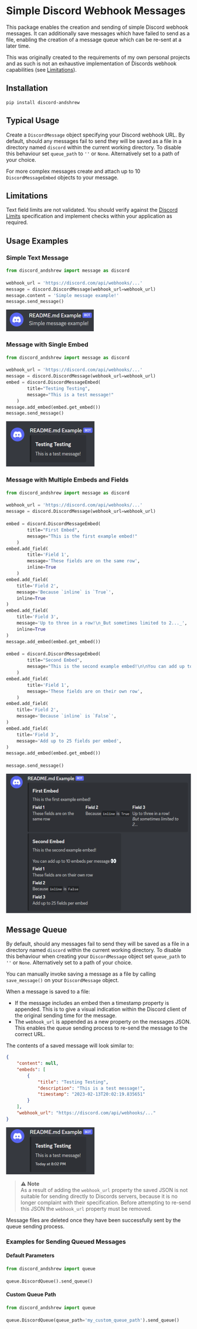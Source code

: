 # Simple Discord Webhook Messages

This package enables the creation and sending of simple Discord webhook messages. It can additionally save messages which have failed to send as a file, enabling the creation of a message queue which can be re-sent at a later time.

This was originally created to the requirements of my own personal projects and as such is not an exhaustive implementation of Discords webhook capabilities (see [Limitations](#limitations)).

## Installation
```
pip install discord-andshrew
```
## Typical Usage

Create a `DiscordMessage` object specifying your Discord webhook URL. By default, should any messages fail to send they will be saved as a file in a directory named `discord` within the current working directory. To disable this behaviour set `queue_path` to `''` or `None`. Alternatively set to a path of your choice.

For more complex messages create and attach up to 10 `DiscordMessageEmbed` objects to your message.

## Limitations

Text field limits are not validated. You should verify against the [Discord Limits](https://discord.com/developers/docs/resources/channel#embed-object-embed-limits) specification and implement checks within your application as required.

## Usage Examples

### Simple Text Message

```python
from discord_andshrew import message as discord

webhook_url = 'https://discord.com/api/webhooks/...'
message = discord.DiscordMessage(webhook_url=webhook_url)
message.content = 'Simple message example!'
message.send_message()
```
![Simple Plain Text Message](https://raw.githubusercontent.com/andshrew/Discord-Message-Python/v0.1.0/docs/images/example_simple_message.png)

### Message with Single Embed

```python
from discord_andshrew import message as discord

webhook_url = 'https://discord.com/api/webhooks/...'
message = discord.DiscordMessage(webhook_url=webhook_url)
embed = discord.DiscordMessageEmbed(
        title="Testing Testing",
        message="This is a test message!"
    )
message.add_embed(embed.get_embed())
message.send_message()
```
![Message with Single Embed Example](https://raw.githubusercontent.com/andshrew/Discord-Message-Python/v0.1.0/docs/images/example_single_embed.png)

### Message with Multiple Embeds and Fields

```python
from discord_andshrew import message as discord

webhook_url = 'https://discord.com/api/webhooks/...'
message = discord.DiscordMessage(webhook_url=webhook_url)

embed = discord.DiscordMessageEmbed(
        title="First Embed",
        message="This is the first example embed!"
    )
embed.add_field(
        title='Field 1',
        message='These fields are on the same row',
        inline=True
    )
embed.add_field(
    title='Field 2',
    message='Because `inline` is `True`',
    inline=True
)
embed.add_field(
    title='Field 3',
    message='Up to three in a row!\n_But sometimes limited to 2..._',
    inline=True
)
message.add_embed(embed.get_embed())

embed = discord.DiscordMessageEmbed(
        title="Second Embed",
        message="This is the second example embed!\n\nYou can add up to 10 embeds per message :eyes:"
    )
embed.add_field(
        title='Field 1',
        message='These fields are on their own row',
    )
embed.add_field(
    title='Field 2',
    message='Because `inline` is `False`',
)
embed.add_field(
    title='Field 3',
    message='Add up to 25 fields per embed',
)
message.add_embed(embed.get_embed())

message.send_message()
```
![Message with Multiple Embeds and Fields](https://raw.githubusercontent.com/andshrew/Discord-Message-Python/v0.1.0/docs/images/example_multiple_embeds.png)

## Message Queue

By default, should any messages fail to send they will be saved as a file in a directory named `discord` within the current working directory. To disable this behaviour when creating your `DiscordMessage` object set `queue_path` to `''` or `None`. Alternatively set to a path of your choice.

You can manually invoke saving a message as a file by calling `save_message()` on your `DiscordMessage` object.

When a message is saved to a file:

* If the message includes an embed then a timestamp property is appended. This is to give a visual indication within the Discord client of the original sending time for the message.
* The `webhook_url` is appended as a new property on the messages JSON. This enables the queue sending process to re-send the message to the correct URL.

The contents of a saved message will look similar to:

```json
{
    "content": null,
    "embeds": [
        {
            "title": "Testing Testing",
            "description": "This is a test message!",
            "timestamp": "2023-02-13T20:02:19.835651"
        }
    ],
    "webhook_url": "https://discord.com/api/webhooks/..."
}
```
![Queue Message](https://raw.githubusercontent.com/andshrew/Discord-Message-Python/v0.1.0/docs/images/example_queue_message.png)

> ⚠️ **Note** <br>As a result of adding the `webhook_url` property the saved JSON is not suitable for sending directly to Discords servers, because it is no longer complaint with their specification. Before attempting to re-send this JSON the `webhook_url` property must be removed.

Message files are deleted once they have been successfully sent by the queue sending process.

### Examples for Sending Queued Messages

#### Default Parameters

```python
from discord_andshrew import queue

queue.DiscordQueue().send_queue()
```

#### Custom Queue Path

```python
from discord_andshrew import queue

queue.DiscordQueue(queue_path='my_custom_queue_path').send_queue()
```